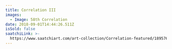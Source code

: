 ```yaml
---
title: Correlation III
images:
  - Image: 58th Correlation
date: 2018-09-01T14:44:26.511Z
isSold: false
saatchiLink: >-
  https://www.saatchiart.com/art-collection/Correlation-featured/189576/219787/view
---
```

